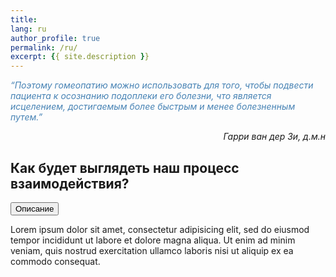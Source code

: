 ```yaml
---
title:
lang: ru
author_profile: true
permalink: /ru/
excerpt: {{ site.description }}
---
```


<p style="color:steelblue; font-style: italic; margin-bottom:0px">“Поэтому гомеопатию можно использовать для того, чтобы подвести пациента к осознанию подоплеки его болезни, что является исцелением, достигаемым более быстрым и менее болезненным путем.”</p>
<p style='text-align: right; font-style: italic'>Гарри ван дер Зи, д.м.н</p>

<body>

<h2>Как будет выглядеть наш процесс взаимодействия?</h2>

<button type="button" class="collapsible">Описание</button>
<div class="content">
  <p>Lorem ipsum dolor sit amet, consectetur adipisicing elit, sed do eiusmod tempor incididunt ut labore et dolore magna aliqua. Ut enim ad minim veniam, quis nostrud exercitation ullamco laboris nisi ut aliquip ex ea commodo consequat.</p>
</div>

<script type="text/javascript" src="/assets/js/collapsible.js"></script>

</body>
